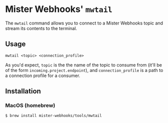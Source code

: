 # Mister Webhooks' `mwtail`

The `mwtail` command allows you to connect to a Mister Webhooks topic and stream its contents to the terminal.

## Usage

```
mwtail <topic> <connection_profile>
```

As you'd expect, `topic` is the the name of the topic to consume from (it'll be of the form `incoming.project.endpoint`), and `connection_profile` is a path to a connection profile for a consumer.


## Installation

### MacOS (homebrew)

```
$ brew install mister-webhooks/tools/mwtail
```
